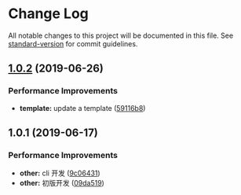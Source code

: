 # Change Log

All notable changes to this project will be documented in this file. See [standard-version](https://github.com/conventional-changelog/standard-version) for commit guidelines.

## [1.0.2](https://github.com/Nelayah/skeleton/compare/v1.0.1...v1.0.2) (2019-06-26)


### Performance Improvements

* **template:** update a template ([59116b8](https://github.com/Nelayah/skeleton/commit/59116b8))



## 1.0.1 (2019-06-17)


### Performance Improvements

* **other:** cli 开发 ([9c06431](https://github.com/Nelayah/skeleton/commit/9c06431))
* **other:** 初版开发 ([09da519](https://github.com/Nelayah/skeleton/commit/09da519))
